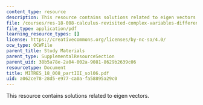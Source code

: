 ```yaml
---
content_type: resource
description: This resource contains solutions related to eigen vectors.
file: /courses/res-18-008-calculus-revisited-complex-variables-differential-equations-and-linear-algebra-fall-2011/a062ce7828d5e977ca0afa58895a29c0_MITRES_18_008_partIII_sol06.pdf
file_type: application/pdf
learning_resource_types: []
license: https://creativecommons.org/licenses/by-nc-sa/4.0/
ocw_type: OCWFile
parent_title: Study Materials
parent_type: SupplementalResourceSection
parent_uid: 38b5a78e-2a04-002a-9081-8629b2639c06
resourcetype: Document
title: MITRES_18_008_partIII_sol06.pdf
uid: a062ce78-28d5-e977-ca0a-fa58895a29c0
---
```

This resource contains solutions related to eigen vectors.